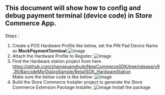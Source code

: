 ## This document will show how to config and debug payment terminal (device code) in Store Commerce App.

Steps：
1. Create a POS Hardware Profile like below, set the PIN Pad Device Name as <b>MockPaymentTerminal</b>
    ![image](https://user-images.githubusercontent.com/14832260/213173399-4a1d7b6c-8426-492c-8738-e5ca96c93662.png)
 2. Attach the Hardware Profile to Register:
    ![image](https://user-images.githubusercontent.com/14832260/213174231-77f3d07d-05e7-4544-a8a9-e081dad8ebec.png)
 3. Find the Hardware station project from here 
    https://github.com/zhangguanghuib/NewCommerceSDK/tree/release/v9.36/BarcodeMsrDialogSample/RetailSDK_HardwareStation <br/>
    Make sure the below code is like below:
    ![image](https://user-images.githubusercontent.com/14832260/213175167-9bf00c0a-8cb0-4d1b-85c3-e3325ef79ee2.png)
 4. Build the Store Commerce Installer project to generate the Store Commerce Extension Package Installer,
    ![image](https://user-images.githubusercontent.com/14832260/213175669-de7e3cd6-3812-45ee-bffa-fb30bab68a47.png) 
    Install the package


 

  


    


